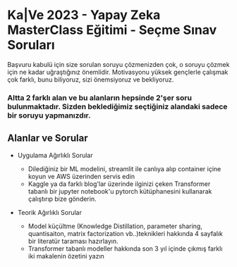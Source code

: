 # Ka|Ve 2023 - Yapay Zeka MasterClass Eğitimi - Seçme Sınav Soruları


Başvuru kabulü için size sorulan soruyu çözmenizden çok, o soruyu çözmek için ne kadar uğraştığınız önemlidir. Motivasyonu yüksek gençlerle çalışmak çok farklı, bunu biliyoruz, sizi önemsiyoruz ve bekliyoruz.

### Altta 2 farklı alan ve bu alanların hepsinde 2'şer soru bulunmaktadır. Sizden beklediğimiz seçtiğiniz alandaki sadece bir soruyu yapmanızdır. 
 
## Alanlar ve Sorular
- Uygulama Ağırlıklı Sorular
  -  Dilediğiniz bir ML modelini, streamlit ile canlıya alıp container içine koyun ve AWS üzerinden servis edin
  -  Kaggle ya da farklı blog'lar üzerinde ilginizi çeken Transformer tabanlı bir jupyter notebook'u pytorch kütüphanesini kullanarak çalıştırıp bize gönderin.

- Teorik Ağırlıklı Sorular
  - Model küçültme (Knowledge Distillation, parameter sharing, quantisaiton, matrix factorization vb..)teknikleri hakkında 4 sayfalık bir literatür taraması hazırlayın.
  - Transformer tabanlı modeller hakkında son 3 yıl içinde çıkmış farklı iki makalenin özetini yazın 
